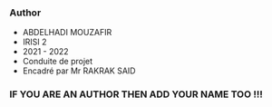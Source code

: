 ### Author 
* ABDELHADI MOUZAFIR
* IRISI 2 
* 2021 - 2022
* Conduite de projet 
* Encadré par Mr RAKRAK SAID 
### IF YOU ARE AN AUTHOR THEN ADD YOUR NAME TOO !!! 
